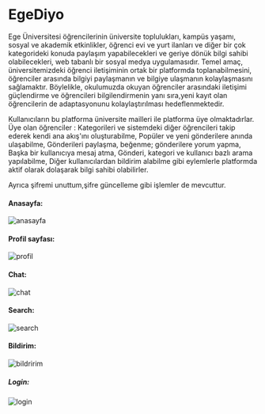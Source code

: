 # EgeDiyo
Ege Üniversitesi öğrencilerinin üniversite toplulukları, kampüs yaşamı, sosyal ve akademik etkinlikler, öğrenci evi ve yurt ilanları ve diğer bir çok kategorideki 
konuda paylaşım yapabilecekleri ve geriye dönük bilgi sahibi olabilecekleri, web tabanlı bir sosyal medya uygulamasıdır.
Temel amaç, üniversitemizdeki öğrenci iletişiminin ortak bir platformda toplanabilmesini, öğrenciler arasında bilgiyi paylaşmanın ve bilgiye ulaşmanın kolaylaşmasını 
sağlamaktır. Böylelikle, okulumuzda okuyan öğrenciler arasındaki iletişimi güçlendirme ve öğrencileri bilgilendirmenin yanı sıra,yeni kayıt olan öğrencilerin de
adaptasyonunu kolaylaştırılması hedeflenmektedir.


Kullanıcıların bu platforma üniversite mailleri ile platforma üye olmaktadırlar. 
Üye olan öğrenciler :
Kategorileri ve sistemdeki diğer öğrencileri takip ederek kendi ana akış'ını oluşturabilme,
Popüler ve yeni gönderilere anında ulaşabilme,
Gönderileri paylaşma, beğenme; gönderilere yorum yapma,
Başka bir kullanıcıya mesaj atma,
Gönderi, kategori ve kullanıcı bazlı arama yapılabilme,
Diğer kullanıcılardan bildirim alabilme gibi eylemlerle platformda aktif olarak dolaşarak bilgi sahibi olabilirler.

Ayrıca şifremi unuttum,şifre güncelleme gibi işlemler de mevcuttur.

#### Anasayfa:
![anasayfa](https://user-images.githubusercontent.com/50046719/175026458-524bcc4f-a1d3-40f5-a54c-9135823db487.PNG)

#### Profil sayfası:
![profil](https://user-images.githubusercontent.com/50046719/175026594-7f12fc04-3fb1-4f42-9580-2230cf7d4aed.PNG)

#### Chat:
![chat](https://user-images.githubusercontent.com/50046719/175026636-edc67e05-f528-488b-82d2-a187a7a3cd15.PNG)

#### Search:
![search](https://user-images.githubusercontent.com/50046719/175026703-656baa8a-d253-4b66-9cd7-b08cb22a1034.PNG)

#### Bildirim:
![bildririm](https://user-images.githubusercontent.com/50046719/175026737-ef2e2b06-3cd5-4ccb-a91c-1706800771e3.PNG)

##### Login:
![login](https://user-images.githubusercontent.com/50046719/175026920-569cc113-781e-4bac-a101-d37b5834d6e3.PNG)


